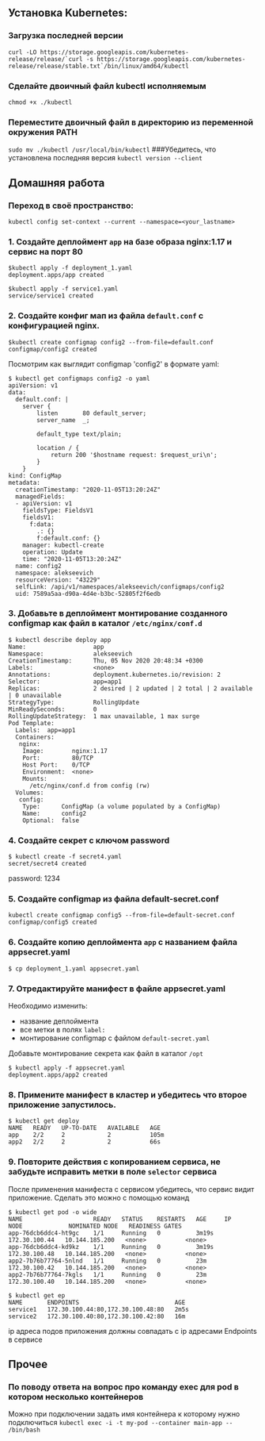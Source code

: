 ## Установка Kubernetes:
### Загрузка последней версии
```
curl -LO https://storage.googleapis.com/kubernetes-release/release/`curl -s https://storage.googleapis.com/kubernetes-release/release/stable.txt`/bin/linux/amd64/kubectl
```
### Сделайте двоичный файл kubectl исполняемым
`chmod +x ./kubectl`
### Переместите двоичный файл в директорию из переменной окружения PATH
`sudo mv ./kubectl /usr/local/bin/kubectl`
###Убедитесь, что установлена последняя версия
`kubectl version --client`

## Домашняя работа 
### Переход в своё пространство:
`kubectl config set-context --current --namespace=<your_lastname>`


### 1. Создайте деплоймент `app` на базе образа nginx:1.17 и сервис на порт 80
```
$kubectl apply -f deployment_1.yaml
deployment.apps/app created

$kubectl apply -f service1.yaml
service/service1 created
```

### 2. Создайте конфиг мап из файла `default.conf` с конфигурацией nginx.
```
$kubectl create configmap config2 --from-file=default.conf
configmap/config2 created
```
Посмотрим как выглядит configmap 'config2' в формате yaml:
```
$ kubectl get configmaps config2 -o yaml
apiVersion: v1
data:
  default.conf: |
    server {
        listen       80 default_server;
        server_name  _;

        default_type text/plain;

        location / {
            return 200 '$hostname request: $request_uri\n';
        }
    }
kind: ConfigMap
metadata:
  creationTimestamp: "2020-11-05T13:20:24Z"
  managedFields:
  - apiVersion: v1
    fieldsType: FieldsV1
    fieldsV1:
      f:data:
        .: {}
        f:default.conf: {}
    manager: kubectl-create
    operation: Update
    time: "2020-11-05T13:20:24Z"
  name: config2
  namespace: alekseevich
  resourceVersion: "43229"
  selfLink: /api/v1/namespaces/alekseevich/configmaps/config2
  uid: 7589a5aa-d90a-4d4e-b3bc-52805f2f6edb

```

### 3. Добавьте в деплоймент монтирование созданного configmap как файл в каталог `/etc/nginx/conf.d`
```
$ kubectl describe deploy app
Name:                   app
Namespace:              alekseevich
CreationTimestamp:      Thu, 05 Nov 2020 20:48:34 +0300
Labels:                 <none>
Annotations:            deployment.kubernetes.io/revision: 2
Selector:               app=app1
Replicas:               2 desired | 2 updated | 2 total | 2 available | 0 unavailable
StrategyType:           RollingUpdate
MinReadySeconds:        0
RollingUpdateStrategy:  1 max unavailable, 1 max surge
Pod Template:
  Labels:  app=app1
  Containers:
   nginx:
    Image:        nginx:1.17
    Port:         80/TCP
    Host Port:    0/TCP
    Environment:  <none>
    Mounts:
      /etc/nginx/conf.d from config (rw)
  Volumes:
   config:
    Type:      ConfigMap (a volume populated by a ConfigMap)
    Name:      config2
    Optional:  false
```

### 4. Создайте секрет c ключом password
```
$ kubectl create -f secret4.yaml
secret/secret4 created
```
password: 1234

### 5. Создайте configmap из файла default-secret.conf
```
kubectl create configmap config5 --from-file=default-secret.conf
configmap/config5 created
```

### 6. Создайте копию деплоймента `app` с названием файла appsecret.yaml
`$ cp deployment_1.yaml appsecret.yaml`


### 7. Отредактируйте манифест в файле appsecret.yaml

Необходимо изменить:
  - название деплоймента
  - все метки в полях `label:`
  - монтирование configmap с файлом `default-secret.yaml`

Добавьте монтирование секрета как файл в каталог `/opt`

```
$ kubectl apply -f appsecret.yaml
deployment.apps/app2 created
```

### 8. Примените манифест в кластер и убедитесь что второе приложение запустилось.
```
$ kubectl get deploy
NAME   READY   UP-TO-DATE   AVAILABLE   AGE
app    2/2     2            2           105m
app2   2/2     2            2           66s

```

### 9. Повторите действия с копированием сервиса, не забудьте исправить метки в поле `selector` сервиса

После применения манифеста с сервисом убедитесь, что сервис видит приложение. Сделать это можно с помощью команд

```
$ kubectl get pod -o wide
NAME                    READY   STATUS    RESTARTS   AGE     IP              NODE             NOMINATED NODE   READINESS GATES
app-76dcb6ddc4-ht9gc    1/1     Running   0          3m19s   172.30.100.44   10.144.185.200   <none>           <none>
app-76dcb6ddc4-kd9kz    1/1     Running   0          3m19s   172.30.100.48   10.144.185.200   <none>           <none>
app2-7b76b77764-5nlnd   1/1     Running   0          23m     172.30.100.42   10.144.185.200   <none>           <none>
app2-7b76b77764-7kgls   1/1     Running   0          23m     172.30.100.40   10.144.185.200   <none>           <none>

$ kubectl get ep
NAME       ENDPOINTS                           AGE
service1   172.30.100.44:80,172.30.100.48:80   2m5s
service2   172.30.100.40:80,172.30.100.42:80   16m
```

ip адреса подов приложения должны совпадать с ip адресами Endpoints в сервисе

## Прочее
### По поводу ответа на вопрос про команду exec для pod в котором несколько контейнеров
Можно при подключении задать имя контейнера к которому нужно подключиться
`kubectl exec -i -t my-pod --container main-app -- /bin/bash`
